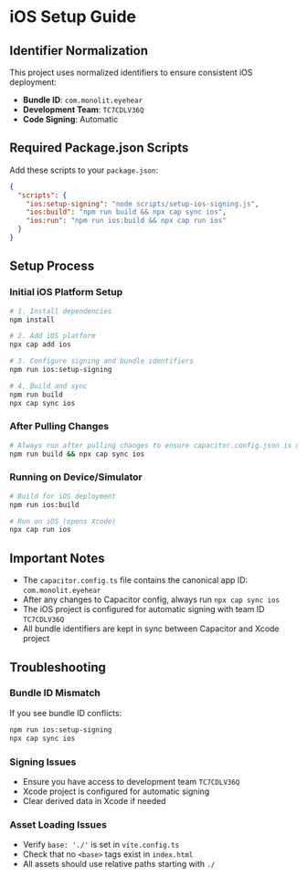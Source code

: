 # iOS Setup Guide

## Identifier Normalization

This project uses normalized identifiers to ensure consistent iOS deployment:
- **Bundle ID**: `com.monolit.eyehear`
- **Development Team**: `TC7CDLV36Q`
- **Code Signing**: Automatic

## Required Package.json Scripts

Add these scripts to your `package.json`:
```json
{
  "scripts": {
    "ios:setup-signing": "node scripts/setup-ios-signing.js",
    "ios:build": "npm run build && npx cap sync ios",
    "ios:run": "npm run ios:build && npx cap run ios"
  }
}
```

## Setup Process

### Initial iOS Platform Setup
```bash
# 1. Install dependencies
npm install

# 2. Add iOS platform
npx cap add ios

# 3. Configure signing and bundle identifiers
npm run ios:setup-signing

# 4. Build and sync
npm run build
npx cap sync ios
```

### After Pulling Changes
```bash
# Always run after pulling changes to ensure capacitor.config.json is updated
npm run build && npx cap sync ios
```

### Running on Device/Simulator
```bash
# Build for iOS deployment
npm run ios:build

# Run on iOS (opens Xcode)
npx cap run ios
```

## Important Notes

- The `capacitor.config.ts` file contains the canonical app ID: `com.monolit.eyehear`
- After any changes to Capacitor config, always run `npx cap sync ios`
- The iOS project is configured for automatic signing with team ID `TC7CDLV36Q`
- All bundle identifiers are kept in sync between Capacitor and Xcode project

## Troubleshooting

### Bundle ID Mismatch
If you see bundle ID conflicts:
```bash
npm run ios:setup-signing
npx cap sync ios
```

### Signing Issues
- Ensure you have access to development team `TC7CDLV36Q`
- Xcode project is configured for automatic signing
- Clear derived data in Xcode if needed

### Asset Loading Issues
- Verify `base: './'` is set in `vite.config.ts`
- Check that no `<base>` tags exist in `index.html`
- All assets should use relative paths starting with `./`